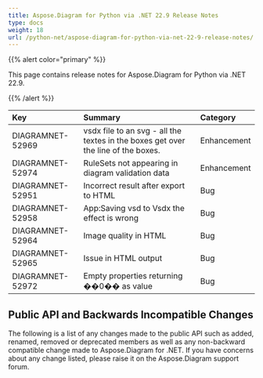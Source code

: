 ```yaml
---
title: Aspose.Diagram for Python via .NET 22.9 Release Notes
type: docs
weight: 18
url: /python-net/aspose-diagram-for-python-via-net-22-9-release-notes/
---
```


{{% alert color="primary" %}} 

This page contains release notes for Aspose.Diagram for Python via .NET 22.9.

{{% /alert %}} 

|**Key**|**Summary**|**Category**|
| :- | :- | :- |
|DIAGRAMNET-52969|vsdx file to an svg - all the textes in the boxes get over the line of the boxes.|Enhancement|
|DIAGRAMNET-52974|RuleSets not appearing in diagram validation data|Enhancement|
|DIAGRAMNET-52951|Incorrect result after export to HTML|Bug|
|DIAGRAMNET-52958|App:Saving vsd to Vsdx the effect is wrong|Bug|
|DIAGRAMNET-52964|Image quality in HTML|Bug|
|DIAGRAMNET-52965|Issue in HTML output|Bug|
|DIAGRAMNET-52972|Empty properties returning ��0�� as value|Bug|

## **Public API and Backwards Incompatible Changes**
The following is a list of any changes made to the public API such as added, renamed, removed or deprecated members as well as any non-backward compatible change made to Aspose.Diagram for .NET. If you have concerns about any change listed, please raise it on the Aspose.Diagram support forum.